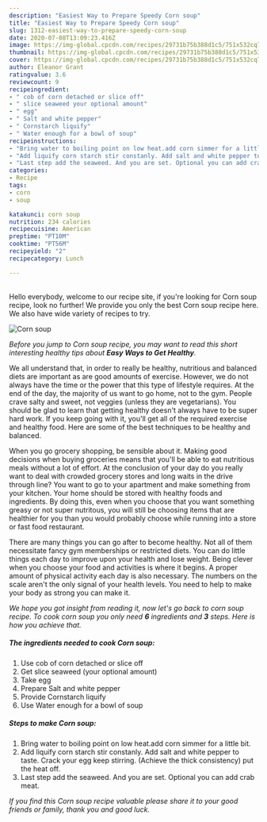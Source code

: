 ```yaml
---
description: "Easiest Way to Prepare Speedy Corn soup"
title: "Easiest Way to Prepare Speedy Corn soup"
slug: 1312-easiest-way-to-prepare-speedy-corn-soup
date: 2020-07-08T13:09:23.416Z
image: https://img-global.cpcdn.com/recipes/29731b75b388d1c5/751x532cq70/corn-soup-recipe-main-photo.jpg
thumbnail: https://img-global.cpcdn.com/recipes/29731b75b388d1c5/751x532cq70/corn-soup-recipe-main-photo.jpg
cover: https://img-global.cpcdn.com/recipes/29731b75b388d1c5/751x532cq70/corn-soup-recipe-main-photo.jpg
author: Eleanor Grant
ratingvalue: 3.6
reviewcount: 9
recipeingredient:
- " cob of corn detached or slice off"
- " slice seaweed your optional amount"
- " egg"
- " Salt and white pepper"
- " Cornstarch liquify"
- " Water enough for a bowl of soup"
recipeinstructions:
- "Bring water to boiling point on low heat.add corn simmer for a little bit."
- "Add liquify corn starch stir constanly. Add salt and white pepper to taste. Crack your egg keep stirring. (Achieve the thick consistency) put the heat off."
- "Last step add the seaweed. And you are set. Optional you can add crab meat."
categories:
- Recipe
tags:
- corn
- soup

katakunci: corn soup 
nutrition: 234 calories
recipecuisine: American
preptime: "PT10M"
cooktime: "PT56M"
recipeyield: "2"
recipecategory: Lunch

---
```

<br>
Hello everybody, welcome to our recipe site, if you're looking for Corn soup recipe, look no further! We provide you only the best Corn soup recipe here. We also have wide variety of recipes to try.
<br>


![Corn soup](https://img-global.cpcdn.com/recipes/29731b75b388d1c5/751x532cq70/corn-soup-recipe-main-photo.jpg)

<i>Before you jump to Corn soup recipe, you may want to read this short interesting healthy tips about <strong>Easy Ways to Get Healthy</strong>.</i>

We all understand that, in order to really be healthy, nutritious and balanced diets are important as are good amounts of exercise. However, we do not always have the time or the power that this type of lifestyle requires. At the end of the day, the majority of us want to go home, not to the gym. People crave salty and sweet, not veggies (unless they are vegetarians). You should be glad to learn that getting healthy doesn't always have to be super hard work. If you keep going with it, you'll get all of the required exercise and healthy food. Here are some of the best techniques to be healthy and balanced.

When you go grocery shopping, be sensible about it. Making good decisions when buying groceries means that you'll be able to eat nutritious meals without a lot of effort. At the conclusion of your day do you really want to deal with crowded grocery stores and long waits in the drive through line? You want to go to your apartment and make something from your kitchen. Your home should be stored with healthy foods and ingredients. By doing this, even when you choose that you want something greasy or not super nutritous, you will still be choosing items that are healthier for you than you would probably choose while running into a store or fast food restaurant.

There are many things you can go after to become healthy. Not all of them necessitate fancy gym memberships or restricted diets. You can do little things each day to improve upon your health and lose weight. Being clever when you choose your food and activities is where it begins. A proper amount of physical activity each day is also necessary. The numbers on the scale aren't the only signal of your health levels. You need to help to make your body as strong you can make it. 


<i>We hope you got insight from reading it, now let's go back to corn soup recipe. To cook corn soup you only need <strong>6</strong> ingredients and <strong>3</strong> steps. Here is how you achieve that.
</i>

##### The ingredients needed to cook Corn soup:

1. Use  cob of corn detached or slice off
1. Get  slice seaweed (your optional amount)
1. Take  egg
1. Prepare  Salt and white pepper
1. Provide  Cornstarch liquify
1. Use  Water enough for a bowl of soup


##### Steps to make Corn soup:

1. Bring water to boiling point on low heat.add corn simmer for a little bit.
1. Add liquify corn starch stir constanly. Add salt and white pepper to taste. Crack your egg keep stirring. (Achieve the thick consistency) put the heat off.
1. Last step add the seaweed. And you are set. Optional you can add crab meat.


<i>If you find this Corn soup recipe valuable please share it to your good friends or family, thank you and good luck.</i>

